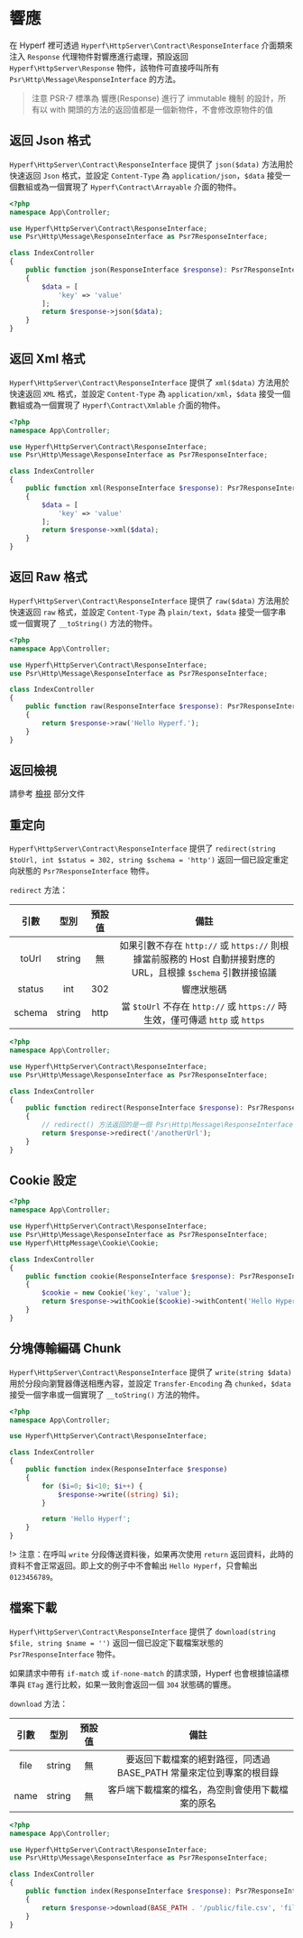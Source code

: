 # 響應

在 Hyperf 裡可透過 `Hyperf\HttpServer\Contract\ResponseInterface` 介面類來注入 `Response` 代理物件對響應進行處理，預設返回 `Hyperf\HttpServer\Response` 物件，該物件可直接呼叫所有 `Psr\Http\Message\ResponseInterface` 的方法。

> 注意 PSR-7 標準為 響應(Response) 進行了 immutable 機制 的設計，所有以 with 開頭的方法的返回值都是一個新物件，不會修改原物件的值

## 返回 Json 格式

`Hyperf\HttpServer\Contract\ResponseInterface` 提供了 `json($data)` 方法用於快速返回 `Json` 格式，並設定 `Content-Type` 為 `application/json`，`$data` 接受一個數組或為一個實現了 `Hyperf\Contract\Arrayable` 介面的物件。

```php
<?php
namespace App\Controller;

use Hyperf\HttpServer\Contract\ResponseInterface;
use Psr\Http\Message\ResponseInterface as Psr7ResponseInterface;

class IndexController
{
    public function json(ResponseInterface $response): Psr7ResponseInterface
    {
        $data = [
            'key' => 'value'
        ];
        return $response->json($data);
    }
}
```

## 返回 Xml 格式

`Hyperf\HttpServer\Contract\ResponseInterface` 提供了 `xml($data)` 方法用於快速返回 `XML` 格式，並設定 `Content-Type` 為 `application/xml`，`$data` 接受一個數組或為一個實現了 `Hyperf\Contract\Xmlable` 介面的物件。

```php
<?php
namespace App\Controller;

use Hyperf\HttpServer\Contract\ResponseInterface;
use Psr\Http\Message\ResponseInterface as Psr7ResponseInterface;

class IndexController
{
    public function xml(ResponseInterface $response): Psr7ResponseInterface
    {
        $data = [
            'key' => 'value'
        ];
        return $response->xml($data);
    }
}
```

## 返回 Raw 格式

`Hyperf\HttpServer\Contract\ResponseInterface` 提供了 `raw($data)` 方法用於快速返回 `raw` 格式，並設定 `Content-Type` 為 `plain/text`，`$data` 接受一個字串或一個實現了 `__toString()` 方法的物件。

```php
<?php
namespace App\Controller;

use Hyperf\HttpServer\Contract\ResponseInterface;
use Psr\Http\Message\ResponseInterface as Psr7ResponseInterface;

class IndexController
{
    public function raw(ResponseInterface $response): Psr7ResponseInterface
    {
        return $response->raw('Hello Hyperf.');
    }
}
```

## 返回檢視

請參考 [檢視](zh-tw/view.md) 部分文件

## 重定向

`Hyperf\HttpServer\Contract\ResponseInterface` 提供了 `redirect(string $toUrl, int $status = 302, string $schema = 'http')` 返回一個已設定重定向狀態的 `Psr7ResponseInterface` 物件。

`redirect` 方法：   

|  引數  |  型別  | 預設值 |                                                      備註                                                      |
|:------:|:------:|:------:|:--------------------------------------------------------------------------------------------------------------:|
| toUrl  | string |   無   | 如果引數不存在 `http://` 或 `https://` 則根據當前服務的 Host 自動拼接對應的 URL，且根據 `$schema` 引數拼接協議 |
| status |  int   |  302   |                                                   響應狀態碼                                                   |
| schema | string |  http  |                 當 `$toUrl` 不存在 `http://` 或 `https://` 時生效，僅可傳遞 `http` 或 `https`                  |

```php
<?php
namespace App\Controller;

use Hyperf\HttpServer\Contract\ResponseInterface;
use Psr\Http\Message\ResponseInterface as Psr7ResponseInterface;

class IndexController
{
    public function redirect(ResponseInterface $response): Psr7ResponseInterface
    {
        // redirect() 方法返回的是一個 Psr\Http\Message\ResponseInterface 物件，需再 return 回去
        return $response->redirect('/anotherUrl');
    }
}
```

## Cookie 設定

```php
<?php
namespace App\Controller;

use Hyperf\HttpServer\Contract\ResponseInterface;
use Psr\Http\Message\ResponseInterface as Psr7ResponseInterface;
use Hyperf\HttpMessage\Cookie\Cookie;

class IndexController
{
    public function cookie(ResponseInterface $response): Psr7ResponseInterface
    {
        $cookie = new Cookie('key', 'value');
        return $response->withCookie($cookie)->withContent('Hello Hyperf.');
    }
}
```

## 分塊傳輸編碼 Chunk

`Hyperf\HttpServer\Contract\ResponseInterface` 提供了 `write(string $data)` 用於分段向瀏覽器傳送相應內容，並設定 `Transfer-Encoding` 為 `chunked`，`$data` 接受一個字串或一個實現了 `__toString()` 方法的物件。

```php
<?php
namespace App\Controller;

use Hyperf\HttpServer\Contract\ResponseInterface;

class IndexController
{
    public function index(ResponseInterface $response)
    {
        for ($i=0; $i<10; $i++) {
            $response->write((string) $i);
        }

        return 'Hello Hyperf';
    }
}
```

!> 注意：在呼叫 `write` 分段傳送資料後，如果再次使用 `return` 返回資料，此時的資料不會正常返回。即上文的例子中不會輸出 `Hello Hyperf`，只會輸出 `0123456789`。

## 檔案下載

`Hyperf\HttpServer\Contract\ResponseInterface` 提供了 `download(string $file, string $name = '')` 返回一個已設定下載檔案狀態的 `Psr7ResponseInterface` 物件。

如果請求中帶有 `if-match` 或 `if-none-match` 的請求頭，Hyperf 也會根據協議標準與 `ETag` 進行比較，如果一致則會返回一個 `304` 狀態碼的響應。

`download` 方法：   

| 引數 |  型別  | 預設值 |                                備註                                 |
|:----:|:------:|:------:|:-------------------------------------------------------------------:|
| file | string |   無   | 要返回下載檔案的絕對路徑，同透過 BASE_PATH 常量來定位到專案的根目錄 |
| name | string |   無   |         客戶端下載檔案的檔名，為空則會使用下載檔案的原名          |


```php
<?php
namespace App\Controller;

use Hyperf\HttpServer\Contract\ResponseInterface;
use Psr\Http\Message\ResponseInterface as Psr7ResponseInterface;

class IndexController
{
    public function index(ResponseInterface $response): Psr7ResponseInterface
    {
        return $response->download(BASE_PATH . '/public/file.csv', 'filename.csv');
    }
}
```
